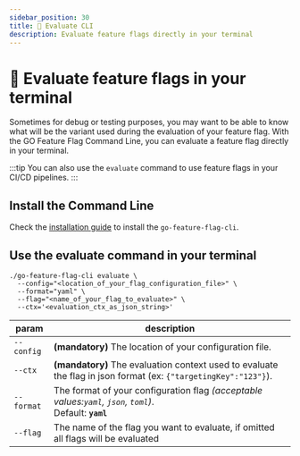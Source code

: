 ```yaml
---
sidebar_position: 30
title: 🎯 Evaluate CLI
description: Evaluate feature flags directly in your terminal
---
```


# 🎯 Evaluate feature flags in your terminal

Sometimes for debug or testing purposes, you may want to be able to know what will be the variant used during the evaluation of your feature flag.
With the GO Feature Flag Command Line, you can evaluate a feature flag directly in your terminal.

:::tip
You can also use the `evaluate` command to use feature flags in your CI/CD pipelines.
:::

## Install the Command Line

Check the [installation guide](./cli) to install the `go-feature-flag-cli`.

## Use the evaluate command in your terminal

```shell
./go-feature-flag-cli evaluate \
  --config="<location_of_your_flag_configuration_file>" \
  --format="yaml" \
  --flag="<name_of_your_flag_to_evaluate>" \ 
  --ctx='<evaluation_ctx_as_json_string>'
```

| param      | description                                                                                                            |
|------------|------------------------------------------------------------------------------------------------------------------------|
| `--config` | **(mandatory)** The location of your configuration file.                                                               |
| `--ctx`    | **(mandatory)** The evaluation context used to evaluate the flag in json format (ex: `{"targetingKey":"123"}`).        |
| `--format` | The format of your configuration flag _(acceptable values:`yaml`, `json`, `toml`)_.<br/>Default: **`yaml`**            |
| `--flag`   | The name of the flag you want to evaluate, if omitted all flags will be evaluated                                      |

